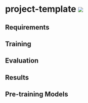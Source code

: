 # project-template ![](https://github.com/moskomule/project-template/workflows/test/badge.svg)

## Requirements

## Training

## Evaluation

## Results
## Pre-training Models

